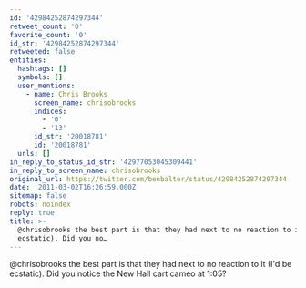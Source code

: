 ```yaml
---
id: '42984252874297344'
retweet_count: '0'
favorite_count: '0'
id_str: '42984252874297344'
retweeted: false
entities:
  hashtags: []
  symbols: []
  user_mentions:
    - name: Chris Brooks
      screen_name: chrisobrooks
      indices:
        - '0'
        - '13'
      id_str: '20018781'
      id: '20018781'
  urls: []
in_reply_to_status_id_str: '42977053045309441'
in_reply_to_screen_name: chrisobrooks
original_url: https://twitter.com/benbalter/status/42984252874297344
date: '2011-03-02T16:26:59.000Z'
sitemap: false
robots: noindex
reply: true
title: >-
  @chrisobrooks the best part is that they had next to no reaction to it (I'd be
  ecstatic). Did you no…
---
```


@chrisobrooks the best part is that they had next to no reaction to it (I'd be ecstatic). Did you notice the New Hall cart cameo at 1:05?